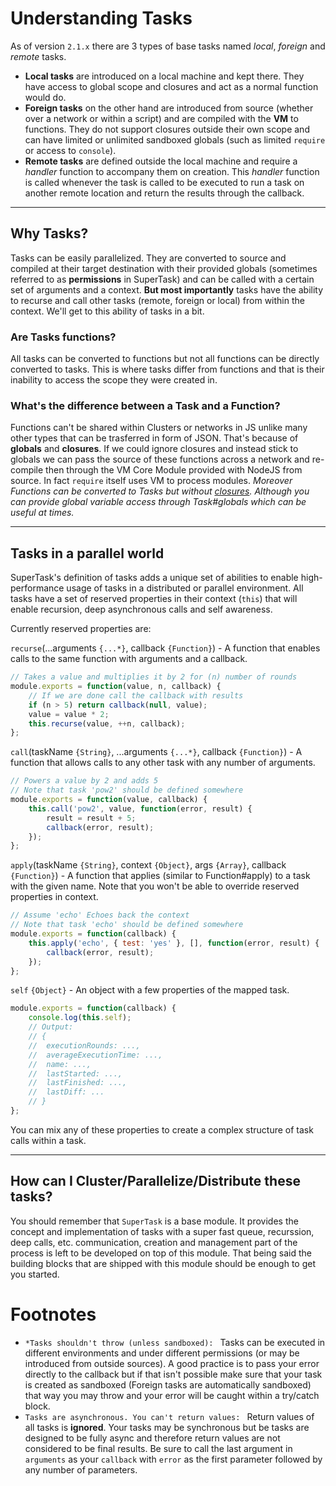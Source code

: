 # Understanding Tasks
As of version `2.1.x` there are 3 types of base tasks named *local*, *foreign* and *remote* tasks.

- **Local tasks** are introduced on a local machine and kept there. They have access to global scope and closures and act as a normal function would do.
- **Foreign tasks** on the other hand are introduced from source (whether over a network or within a script) and are compiled with the **VM** to functions. They do not support closures outside their own scope and can have limited or unlimited sandboxed globals (such as limited `require` or access to `console`).
- **Remote tasks** are defined outside the local machine and require a *handler* function to accompany them on creation. This *handler* function is called whenever the task is called to be executed to run a task on another remote location and return the results through the callback.

----

## Why Tasks?
Tasks can be easily parallelized. They are converted to source and compiled at their target destination with their provided globals (sometimes referred to as **permissions** in SuperTask) and can be called with a certain set of arguments and a context. **But most importantly** tasks have the ability to recurse and call other tasks (remote, foreign or local) from within the context. We'll get to this ability of tasks in a bit.


### Are Tasks functions?
All tasks can be converted to functions but not all functions can be directly converted to tasks. This is where tasks differ from functions and that is their inability to access the scope they were created in.


### What's the difference between a Task and a Function?
Functions can't be shared within Clusters or networks in JS unlike many other types that can be trasferred in form of JSON. That's because of **globals** and **closures**. If we could ignore closures and instead stick to globals we can pass the source of these functions across a network and re-compile then through the VM Core Module provided with NodeJS from source. In fact `require` itself uses VM to process modules. *Moreover Functions can be converted to Tasks but without [closures](https://developer.mozilla.org/en-US/docs/Web/JavaScript/Closures). Although you can provide global variable access through Task#globals which can be useful at times.*

-----

## Tasks in a parallel world
SuperTask's definition of tasks adds a unique set of abilities to enable high-performance usage of tasks in a distributed or parallel environment. All tasks have a set of reserved properties in their context (`this`) that will enable recursion, deep asynchronous calls and self awareness.

 Currently reserved properties are:
 
 `recurse`(...arguments `{...*}`, callback `{Function}`) - A function that enables calls to the same function with arguments and a callback.
```javascript
// Takes a value and multiplies it by 2 for (n) number of rounds
module.exports = function(value, n, callback) {
    // If we are done call the callback with results
    if (n > 5) return callback(null, value);
    value = value * 2;
    this.recurse(value, ++n, callback);
};
 ```
 
 `call`(taskName `{String}`, ...arguments `{...*}`, callback `{Function}`) - A function that allows calls to any other task with any number of arguments.
```javascript
// Powers a value by 2 and adds 5
// Note that task 'pow2' should be defined somewhere
module.exports = function(value, callback) {
    this.call('pow2', value, function(error, result) {
        result = result + 5;
        callback(error, result);
    });
};
 ```
 
 `apply`(taskName `{String}`, context `{Object}`, args `{Array}`, callback `{Function}`) - A function that applies (similar to Function#apply) to a task with the given name. Note that you won't be able to override reserved properties in context.
```javascript
// Assume 'echo' Echoes back the context
// Note that task 'echo' should be defined somewhere
module.exports = function(callback) {
    this.apply('echo', { test: 'yes' }, [], function(error, result) {
        callback(error, result);
    });
};
 ```
 
 `self` `{Object}` - An object with a few properties of the mapped task.
```javascript
module.exports = function(callback) {
    console.log(this.self);
    // Output:
    // {
    //  executionRounds: ...,
    //  averageExecutionTime: ...,
    //  name: ...,
    //  lastStarted: ...,
    //  lastFinished: ...,
    //  lastDiff: ...
    // }
};
 ```
 
 You can mix any of these properties to create a complex structure of task calls within a task.
 
 ----
 
## How can I Cluster/Parallelize/Distribute these tasks?
 You should remember that `SuperTask` is a base module. It provides the concept and implementation of tasks with a super fast queue, recurssion, deep calls, etc. communication, creation and management part of the process is left to be developed on top of this module. That being said the building blocks that are shipped with this module should be enough to get you started.
 
# Footnotes
 - `*Tasks shouldn't throw (unless sandboxed): ` Tasks can be executed in different environments and under different permissions (or may be introduced from outside sources). A good practice is to pass your error directly to the callback but if that isn't possible make sure that your task is created as sandboxed (Foreign tasks are automatically sandboxed) that way you may throw and your error will be caught within a try/catch block.
 - `Tasks are asynchronous. You can't return values: ` Return values of all tasks is **ignored**. Your tasks may be synchronous but be tasks are designed to be fully async and therefore return values are not considered to be final results. Be sure to call the last argument in `arguments` as your `callback` with `error` as the first parameter followed by any number of parameters.
